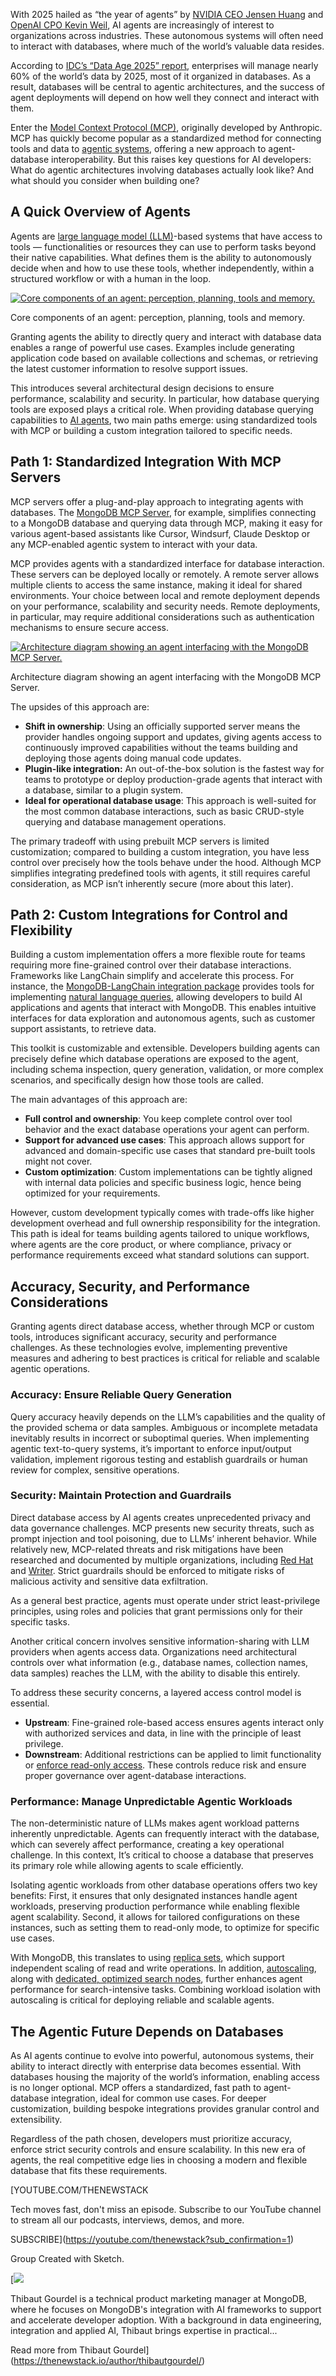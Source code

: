 With 2025 hailed as “the year of agents” by [NVIDIA CEO Jensen Huang](https://www.barrons.com/articles/nvidia-stock-ceo-ai-agents-8c20ddfb) and [OpenAI CPO Kevin Weil](https://www.axios.com/2025/01/23/davos-2025-ai-agents), AI agents are increasingly of interest to organizations across industries. These autonomous systems will often need to interact with databases, where much of the world’s valuable data resides.

According to [IDC’s “Data Age 2025” report](https://www.seagate.com/files/www-content/our-story/trends/files/Seagate-WP-DataAge2025-March-2017.pdf), enterprises will manage nearly 60% of the world’s data by 2025, most of it organized in databases. As a result, databases will be central to agentic architectures, and the success of agent deployments will depend on how well they connect and interact with them.

Enter the [Model Context Protocol (MCP)](https://thenewstack.io/model-context-protocol-a-primer-for-the-developers/), originally developed by Anthropic. MCP has quickly become popular as a standardized method for connecting tools and data to [agentic systems](https://thenewstack.io/agentic-ai-tools-for-building-and-managing-agentic-systems/), offering a new approach to agent-database interoperability. But this raises key questions for AI developers: What do agentic architectures involving databases actually look like? And what should you consider when building one?

## A Quick Overview of Agents

Agents are [large language model (LLM)](https://thenewstack.io/what-is-a-large-language-model/)-based systems that have access to tools — functionalities or resources they can use to perform tasks beyond their native capabilities. What defines them is the ability to autonomously decide when and how to use these tools, whether independently, within a structured workflow or with a human in the loop.

[![Core components of an agent: perception, planning, tools and memory.](https://cdn.thenewstack.io/media/2025/08/dc7cc142-image1-1024x371.png)](https://cdn.thenewstack.io/media/2025/08/dc7cc142-image1-1024x371.png)

Core components of an agent: perception, planning, tools and memory.

Granting agents the ability to directly query and interact with database data enables a range of powerful use cases. Examples include generating application code based on available collections and schemas, or retrieving the latest customer information to resolve support issues.

This introduces several architectural design decisions to ensure performance, scalability and security. In particular, how database querying tools are exposed plays a critical role. When providing database querying capabilities to [AI agents](https://thenewstack.io/ai-agents-a-comprehensive-introduction-for-developers/), two main paths emerge: using standardized tools with MCP or building a custom integration tailored to specific needs.

## Path 1: Standardized Integration With MCP Servers

MCP servers offer a plug-and-play approach to integrating agents with databases. The [MongoDB MCP Server](https://www.mongodb.com/company/blog/announcing-mongodb-mcp-server), for example, simplifies connecting to a MongoDB database and querying data through MCP, making it easy for various agent-based assistants like Cursor, Windsurf, Claude Desktop or any MCP-enabled agentic system to interact with your data.

MCP provides agents with a standardized interface for database interaction. These servers can be deployed locally or remotely. A remote server allows multiple clients to access the same instance, making it ideal for shared environments. Your choice between local and remote deployment depends on your performance, scalability and security needs. Remote deployments, in particular, may require additional considerations such as authentication mechanisms to ensure secure access.

[![Architecture diagram showing an agent interfacing with the MongoDB MCP Server.](https://cdn.thenewstack.io/media/2025/08/a9215165-image2-1024x462.png)](https://cdn.thenewstack.io/media/2025/08/a9215165-image2-1024x462.png)

Architecture diagram showing an agent interfacing with the MongoDB MCP Server.

The upsides of this approach are:

* **Shift in ownership**: Using an officially supported server means the provider handles ongoing support and updates, giving agents access to continuously improved capabilities without the teams building and deploying those agents doing manual code updates.
* **Plugin-like integration:** An out-of-the-box solution is the fastest way for teams to prototype or deploy production-grade agents that interact with a database, similar to a plugin system.
* **Ideal for operational database usage**: This approach is well-suited for the most common database interactions, such as basic CRUD-style querying and database management operations.

The primary tradeoff with using prebuilt MCP servers is limited customization; compared to building a custom integration, you have less control over precisely how the tools behave under the hood. Although MCP simplifies integrating predefined tools with agents, it still requires careful consideration, as MCP isn’t inherently secure (more about this later).

## Path 2: Custom Integrations for Control and Flexibility

Building a custom implementation offers a more flexible route for teams requiring more fine-grained control over their database interactions. Frameworks like LangChain simplify and accelerate this process. For instance, the [MongoDB-LangChain integration package](https://github.com/langchain-ai/langchain-mongodb) provides tools for implementing [natural language queries](https://www.mongodb.com/docs/manual/natural-language-to-mongodb/), allowing developers to build AI applications and agents that interact with MongoDB. This enables intuitive interfaces for data exploration and autonomous agents, such as customer support assistants, to retrieve data.

This toolkit is customizable and extensible. Developers building agents can precisely define which database operations are exposed to the agent, including schema inspection, query generation, validation, or more complex scenarios, and specifically design how those tools are called.

The main advantages of this approach are:

* **Full control and ownership**: You keep complete control over tool behavior and the exact database operations your agent can perform.
* **Support for advanced use cases**: This approach allows support for advanced and domain-specific use cases that standard pre-built tools might not cover.
* **Custom optimization**: Custom implementations can be tightly aligned with internal data policies and specific business logic, hence being optimized for your requirements.

However, custom development typically comes with trade-offs like higher development overhead and full ownership responsibility for the integration. This path is ideal for teams building agents tailored to unique workflows, where agents are the core product, or where compliance, privacy or performance requirements exceed what standard solutions can support.

## Accuracy, Security, and Performance Considerations

Granting agents direct database access, whether through MCP or custom tools, introduces significant accuracy, security and performance challenges. As these technologies evolve, implementing preventive measures and adhering to best practices is critical for reliable and scalable agentic operations.

### Accuracy: Ensure Reliable Query Generation

Query accuracy heavily depends on the LLM’s capabilities and the quality of the provided schema or data samples. Ambiguous or incomplete metadata inevitably results in incorrect or suboptimal queries. When implementing agentic text-to-query systems, it’s important to enforce input/output validation, implement rigorous testing and establish guardrails or human review for complex, sensitive operations.

### Security: Maintain Protection and Guardrails

Direct database access by AI agents creates unprecedented privacy and data governance challenges. MCP presents new security threats, such as prompt injection and tool poisoning, due to LLMs’ inherent behavior. While relatively new, MCP-related threats and risk mitigations have been researched and documented by multiple organizations, including [Red Hat](https://www.redhat.com/en/blog/model-context-protocol-mcp-understanding-security-risks-and-controls) and [Writer](https://writer.com/engineering/mcp-security-considerations/). Strict guardrails should be enforced to mitigate risks of malicious activity and sensitive data exfiltration.

As a general best practice, agents must operate under strict least-privilege principles, using roles and policies that grant permissions only for their specific tasks.

Another critical concern involves sensitive information-sharing with LLM providers when agents access data. Organizations need architectural controls over what information (e.g., database names, collection names, data samples) reaches the LLM, with the ability to disable this entirely.

To address these security concerns, a layered access control model is essential.

* **Upstream**: Fine-grained role-based access ensures agents interact only with authorized services and data, in line with the principle of least privilege.
* **Downstream**: Additional restrictions can be applied to limit functionality or [enforce read-only access](https://github.com/mongodb-js/mongodb-mcp-server?tab=readme-ov-file#configuration). These controls reduce risk and ensure proper governance over agent-database interactions.

### Performance: Manage Unpredictable Agentic Workloads

The non-deterministic nature of LLMs makes agent workload patterns inherently unpredictable. Agents can frequently interact with the database, which can severely affect performance, creating a key operational challenge. In this context, It’s critical to choose a database that preserves its primary role while allowing agents to scale efficiently.

Isolating agentic workloads from other database operations offers two key benefits: First, it ensures that only designated instances handle agent workloads, preserving production performance while enabling flexible agent scalability. Second, it allows for tailored configurations on these instances, such as setting them to read-only mode, to optimize for specific use cases.

With MongoDB, this translates to using [replica sets](https://www.mongodb.com/docs/manual/core/workload-isolation/), which support independent scaling of read and write operations. In addition, [autoscaling](https://www.mongodb.com/docs/atlas/cluster-autoscaling/), along with [dedicated, optimized search nodes](https://www.mongodb.com/company/blog/product-release-announcements/search-nodes-now-public-preview-performance-scale-dedicated-infrastructure), further enhances agent performance for search-intensive tasks. Combining workload isolation with autoscaling is critical for deploying reliable and scalable agents.

## The Agentic Future Depends on Databases

As AI agents continue to evolve into powerful, autonomous systems, their ability to interact directly with enterprise data becomes essential. With databases housing the majority of the world’s information, enabling access is no longer optional. MCP offers a standardized, fast path to agent-database integration, ideal for common use cases. For deeper customization, building bespoke integrations provides granular control and extensibility.

Regardless of the path chosen, developers must prioritize accuracy, enforce strict security controls and ensure scalability. In this new era of agents, the real competitive edge lies in choosing a modern and flexible database that fits these requirements.

[YOUTUBE.COM/THENEWSTACK

Tech moves fast, don't miss an episode. Subscribe to our YouTube
channel to stream all our podcasts, interviews, demos, and more.

SUBSCRIBE](https://youtube.com/thenewstack?sub_confirmation=1)

Group
Created with Sketch.

[![](https://cdn.thenewstack.io/media/2025/06/3cfb1a95-cropped-17b02f8b-screenshot-2025-06-30-at-10.26.20%E2%80%AFam.png)

Thibaut Gourdel is a technical product marketing manager at MongoDB, where he focuses on MongoDB's integration with AI frameworks to support and accelerate developer adoption. With a background in data engineering, integration and applied AI, Thibaut brings expertise in practical...

Read more from Thibaut Gourdel](https://thenewstack.io/author/thibautgourdel/)